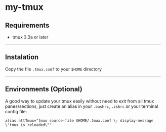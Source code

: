 # my-tmux

## Requirements
- tmux 3.3a or later

---

## Instalation
Copy the file `.tmux.conf` to your `$HOME` directory

---

## Environments (Optional)
A good way to update your tmux easily without need to exit from all tmux panes/sections, just create an alias in your `.bashrc`, `.zshrc` or your terminal config file:

```
alias attTmux="tmux source-file $HOME/.tmux.conf \; display-message \"tmux is reloaded\""
```
